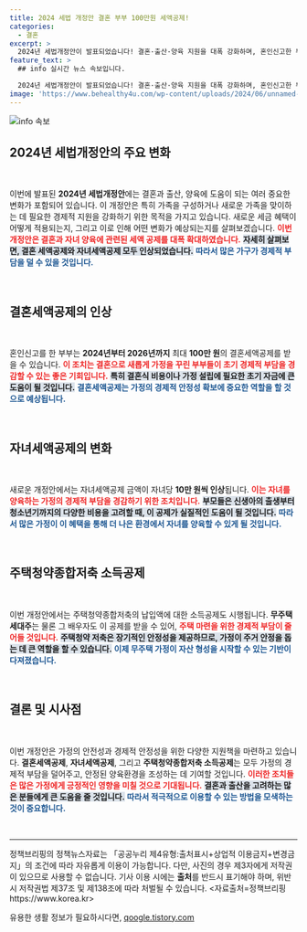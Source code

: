 ```yaml
---
title: 2024 세법 개정안 결혼 부부 100만원 세액공제!
categories:
  - 결혼
excerpt: >
  2024년 세법개정안이 발표되었습니다! 결혼·출산·양육 지원을 대폭 강화하며, 혼인신고한 부부는 최대 100만 원 세액공제를 받을 수 있습니다. 자녀세액공제도 인상되어 더 많은 혜택이 기다립니다! 클릭하여 자세히 확인해보세요!
feature_text: >
  ## info 실시간 뉴스 속보입니다.

  2024년 세법개정안이 발표되었습니다! 결혼·출산·양육 지원을 대폭 강화하며, 혼인신고한 부부는 최대 100만 원 세액공제를 받을 수 있습니다. 자녀세액공제도 인상되어 더 많은 혜택이 기다립니다! 클릭하여 자세히 확인해보세요!
image: 'https://www.behealthy4u.com/wp-content/uploads/2024/06/unnamed-file.png'
---
```


<p><img src="https://www.behealthy4u.com/wp-content/uploads/2024/06/unnamed-file.png" alt="info 속보" /></p>

<h2 data-ke-size="size26">2024년 세법개정안의 주요 변화</h2>

<p data-ke-size="size16">&nbsp;</p>

<p>이번에 발표된 <b>2024년 세법개정안</b>에는 결혼과 출산, 양육에 도움이 되는 여러 중요한 변화가 포함되어 있습니다. 이 개정안은 특히 가족을 구성하거나 새로운 가족을 맞이하는 데 필요한 경제적 지원을 강화하기 위한 목적을 가지고 있습니다. 새로운 세금 혜택이 어떻게 적용되는지, 그리고 이로 인해 어떤 변화가 예상되는지를 살펴보겠습니다. <b><span style="color: #ee2323;">이번 개정안은 결혼과 자녀 양육에 관련된 세액 공제를 대폭 확대하였습니다.</span></b> <b><span style="background-color: #21538527;">자세히 살펴보면, 결혼 세액공제와 자녀세액공제 모두 인상되었습니다.</span></b> <b><span style="color: #1a5490;">따라서 많은 가구가 경제적 부담을 덜 수 있을 것입니다.</span></b></p>

<p data-ke-size="size16">&nbsp;</p> 

<h2 data-ke-size="size26">결혼세액공제의 인상</h2>

<p data-ke-size="size16">&nbsp;</p>

<p>혼인신고를 한 부부는 <b>2024년부터 2026년까지</b> 최대 <b>100만 원</b>의 결혼세액공제를 받을 수 있습니다. <b><span style="color: #ee2323;">이 조치는 결혼으로 새롭게 가정을 꾸린 부부들이 초기 경제적 부담을 경감할 수 있는 좋은 기회입니다.</span></b> <b><span style="background-color: #21538527;">특히 결혼식 비용이나 가정 설립에 필요한 초기 자금에 큰 도움이 될 것입니다.</span></b> <b><span style="color: #1a5490;">결혼세액공제는 가정의 경제적 안정성 확보에 중요한 역할을 할 것으로 예상됩니다.</span></b></p>

<p data-ke-size="size16">&nbsp;</p> 

<h2 data-ke-size="size26">자녀세액공제의 변화</h2>

<p data-ke-size="size16">&nbsp;</p>

<p>새로운 개정안에서는 자녀세액공제 금액이 자녀당 <b>10만 원씩 인상</b>됩니다. <b><span style="color: #ee2323;">이는 자녀를 양육하는 가정의 경제적 부담을 경감하기 위한 조치입니다.</span></b> <b><span style="background-color: #21538527;">부모들은 신생아의 출생부터 청소년기까지의 다양한 비용을 고려할 때, 이 공제가 실질적인 도움이 될 것입니다.</span></b> <b><span style="color: #1a5490;">따라서 많은 가정이 이 혜택을 통해 더 나은 환경에서 자녀를 양육할 수 있게 될 것입니다.</span></b></p>

<p data-ke-size="size16">&nbsp;</p> 

<h2 data-ke-size="size26">주택청약종합저축 소득공제</h2>

<p data-ke-size="size16">&nbsp;</p>

<p>이번 개정안에서는 주택청약종합저축의 납입액에 대한 소득공제도 시행됩니다. <b>무주택 세대주</b>는 물론 그 배우자도 이 공제를 받을 수 있어, <b><span style="color: #ee2323;">주택 마련을 위한 경제적 부담이 줄어들 것입니다.</span></b> <b><span style="background-color: #21538527;">주택청약 저축은 장기적인 안정성을 제공하므로, 가정이 주거 안정을 돕는 데 큰 역할을 할 수 있습니다.</span></b> <b><span style="color: #1a5490;">이제 무주택 가정이 자산 형성을 시작할 수 있는 기반이 다져졌습니다.</span></b></p>

<p data-ke-size="size16">&nbsp;</p>

<h2 data-ke-size="size26">결론 및 시사점</h2>

<p data-ke-size="size16">&nbsp;</p>

<p>이번 개정안은 가정의 안전성과 경제적 안정성을 위한 다양한 지원책을 마련하고 있습니다. <b>결혼세액공제</b>, <b>자녀세액공제</b>, 그리고 <b>주택청약종합저축 소득공제</b>는 모두 가정의 경제적 부담을 덜어주고, 안정된 양육환경을 조성하는 데 기여할 것입니다. <b><span style="color: #ee2323;">이러한 조치들은 많은 가정에게 긍정적인 영향을 미칠 것으로 기대됩니다.</span></b> <b><span style="background-color: #21538527;">결혼과 출산을 고려하는 많은 분들에게 큰 도움을 줄 것입니다.</span></b> <b><span style="color: #1a5490;">따라서 적극적으로 이용할 수 있는 방법을 모색하는 것이 중요합니다.</span></b></p>

<p data-ke-size="size16">&nbsp;</p> 

<hr>

<p data-ke-size="size16">정책브리핑의 정책뉴스자료는 「공공누리 제4유형:출처표시+상업적 이용금지+변경금지」의 조건에 따라 자유롭게 이용이 가능합니다. 다만, 사진의 경우 제3자에게 저작권이 있으므로 사용할 수 없습니다. 기사 이용 시에는 <b>출처</b>를 반드시 표기해야 하며, 위반 시 저작권법 제37조 및 제138조에 따라 처벌될 수 있습니다. <자료출처=정책브리핑 https://www.korea.kr></p>
유용한 생활 정보가 필요하시다면, <a href="https://qoogle.tistory.com" rel="dofollow">qoogle.tistory.com</a>


